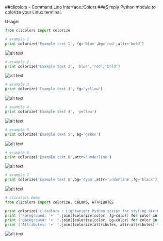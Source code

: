 ##clicolors - Command Line Interface::Colors
###Simply Python module to colorize your Linux terminal. 

Usage:
```python
from clicolors import colorize

# example 1
print colorize('Example text 1', fg='blue',bg='red',attr='bold')
```
![alt text][1]

```python
# example 2
print colorize('Example text 2', 'blue','red','bold')
```
![alt text][2]

```python
# example 3
print colorize('Example text 3', fg='yellow')
```
![alt text][3]

```python
# example 4
print colorize('Example text 4', 'yellow')
```
![alt text][4]

```python
# example 5
print colorize('Example text 5', bg='green')
```
![alt text][5]

```python
# example 6
print colorize('Example text 6',attr='underline')
```
![alt text][6]

```python
# example 7
print colorize('Example text 6',bg='cyan',attr='underline',fg='black')
```
![alt text][7]

```python
# clicolors Demo
from clicolors import colorize, COLORS, ATTRIBUTES

print colorize('clicolors : Lightweight Python script for styling strings in your Linux terminal',fg='black',bg='white',attr='underline')
print ('Foreground: '+' '.join([colorize(color, fg=color) for color in COLORS]))
print ('Background: '+' '.join([colorize(color, bg=color) for color in COLORS]))
print ('Attributes: '+' '.join([colorize(attributes, attr=attributes) for attributes in ATTRIBUTES]))
```
![alt text][8]

[1]: /images/example1.jpg "Example Text 1"
[2]: /images/example2.jpg "Example Text 2"
[3]: /images/example3.jpg "Example Text 3"
[4]: /images/example4.jpg "Example Text 4"
[5]: /images/example5.jpg "Example Text 5"
[6]: /images/example6.jpg "Example Text 6"
[7]: /images/example7.jpg "Example Text 7"
[8]: /images/clicolorsDemo.jpg "clicolors Demo"
